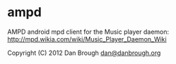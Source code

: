 ampd
=============

AMPD android mpd client for the Music player daemon:
http://mpd.wikia.com/wiki/Music_Player_Daemon_Wiki

Copyright (C) 2012 Dan Brough <dan@danbrough.org>
